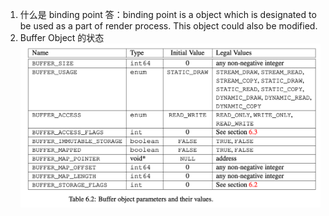 1. 什么是 binding point
   答：binding point is a object which is designated to be used as a part of render process. This object could also be modified.
2. Buffer Object 的状态
   ![state.png](./state.png)
